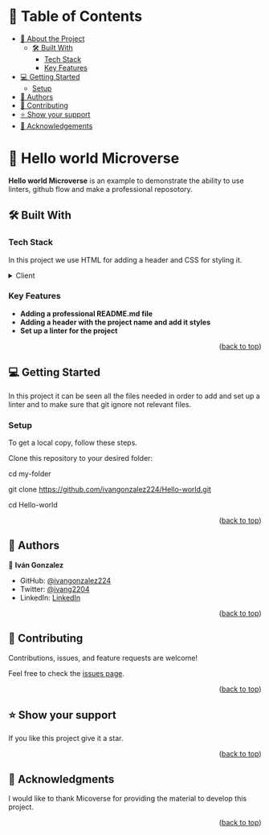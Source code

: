 <a name="readme-top"></a>

# 📗 Table of Contents

- [📖 About the Project](#about-project)
  - [🛠 Built With](#built-with)
    - [Tech Stack](#tech-stack)
    - [Key Features](#key-features)
- [💻 Getting Started](#getting-started)
  - [Setup](#setup)
- [👥 Authors](#authors)
- [🤝 Contributing](#contributing)
- [⭐️ Show your support](#support)
- [🙏 Acknowledgements](#acknowledgements)

# 📖 Hello world Microverse <a name="about-project"></a>

**Hello world Microverse** is an example to demonstrate the ability to use linters, github flow and make a professional reposotory.

## 🛠 Built With <a name="built-with"></a>

### Tech Stack <a name="tech-stack"></a>

In this project we use HTML for adding a header and CSS for styling it.
<details>
  <summary>Client</summary>
  <ul>
    <li><a href="https://reactjs.org/](https://developer.mozilla.org/es/docs/Web/JavaScript">Javascript</a></li>
  </ul>
</details>

### Key Features <a name="key-features"></a>

- **Adding a professional README.md file**
- **Adding a header with the project name and add it styles**
- **Set up a linter for the project**

<p align="right">(<a href="#readme-top">back to top</a>)</p>

## 💻 Getting Started <a name="getting-started"></a>

In this project it can be seen all the files needed in order to add and set up a linter and to make sure that git ignore not relevant files.

### Setup

To get a local copy, follow these steps.

Clone this repository to your desired folder:

  cd my-folder
  
  git clone https://github.com/ivangonzalez224/Hello-world.git
  
  cd Hello-world

<p align="right">(<a href="#readme-top">back to top</a>)</p>

## 👥 Authors <a name="authors"></a>

👤 **Iván Gonzalez**

- GitHub: [@ivangonzalez224](https://github.com/ivangonzalez224)
- Twitter: [@ivang2204](https://twitter.com/ivang2204)
- LinkedIn: [LinkedIn](https://linkedin.com/in/iván-gonzalez-robles-957491275)

<p align="right">(<a href="#readme-top">back to top</a>)</p>

## 🤝 Contributing <a name="contributing"></a>

Contributions, issues, and feature requests are welcome!

Feel free to check the [issues page](../../issues/).

<p align="right">(<a href="#readme-top">back to top</a>)</p>

## ⭐️ Show your support <a name="support"></a>

If you like this project give it a star.

<p align="right">(<a href="#readme-top">back to top</a>)</p>

## 🙏 Acknowledgments <a name="acknowledgements"></a>

I would like to thank Micoverse for providing the material to develop this project.

<p align="right">(<a href="#readme-top">back to top</a>)</p>
